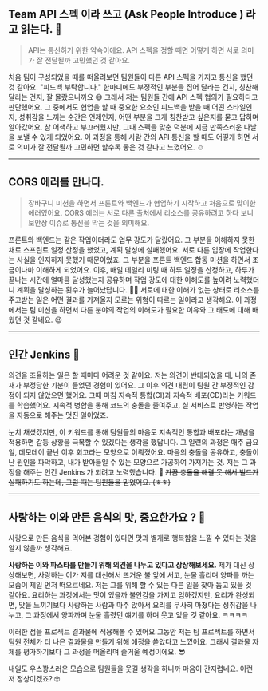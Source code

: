 ## Team API 스펙 이라 쓰고 (Ask People Introduce ) 라고 읽는다. 👻

> API는 통신하기 위한 약속이에요. API 스펙을 정할 때면 어떻게 하면 서로 의미가 잘 전달될까 고민했던 것 같아요.

처음 팀이 구성되었을 때를 떠올려보면 팀원들이 다른 API 스펙을 가지고 통신을 했던 것 같아요. "피드백 부탁합니다." 한마디에도 부정적인 부분을 집어 달라는 건지, 칭찬해달라는 건지, 잘 몰랐으니까요 😅
그래서 저는 팀원들 간에 API 스펙 협의가 필요하다고 판단했어요. 그 중에서도 협업을 할 때 중요한 요소인 피드백을 받을 때 어떤 스타일인지, 성취감을 느끼는 순간은 언제인지, 어떤 부분을 크게 칭찬받고 싶은지를 묻고 답하며 알아갔어요. 참 어색하고 부끄러웠지만, 그때 스펙을 맞춘 덕분에 지금 만족스러운 나날을 보낼 수 있게 되었어요. 이 과정을 통해 사람 간의 API 통신을 할 때도 어떻게 하면 서로 의미가 잘 전달될까 고민하면 할수록 좋은 것 같다고 느꼈어요. ☺️

---

## CORS 에러를 만나다.
>  장바구니 미션을 하면서 프론트와 백엔드가 협업하기 시작하고 처음으로 맞이한 에러였어요. CORS 에러는 서로 다른 출처에서 리소스를 공유하려고 하다 보니 보안상 이슈로 통신을 막는 것을 의미해요.

프론트와 백엔드는 같은 작업이더라도 업무 강도가 달랐어요. 그 부분을 이해하지 못한 채로 스프린트 일정 산정을 했었고, 계획 달성에 실패했어요. 서로 다른 입장에 작업한다는 사실을 인지하지 못했기 때문이었죠. 그 부분을 프론트 백엔드 합동 미션을 하면서 조금이나마 이해하게 되었어요. 이후, 매일 데일리 미팅 때 하루 일정을 산정하고, 하루가 끝나는 시간에 얼마큼 달성했는지 공유하며 작업 강도에 대한 이해도를 높이려 노력했더니 계획을 달성하는 횟수가 늘어났답니다. 👍🏻 서로에 대한 이해가 없는 상태로 리소스를 주고받는 일은 어떤 결과를 가져올지 모르는 위험이 따르는 일이라고 생각해요. 이 과정에서는 팀 미션을 하면서 다른 분야의 작업의 이해도가 필요한 이유와 그 태도에 대해 배웠던 것 같네요. 😉

---


## 인간 Jenkins  🐚
의견을 조율하는 일은 할 때마다 어려운 것 같아요.
저는 의견이 반대되었을 때, 나의 존재가 부정당한 기분이 들었던 경험이 있어요. 그 이후 의견 대립이 팀원 간 부정적인 감정이 되지 않았으면 했어요.
그때 마침 지속적 통합(CI)과 지속적 배포(CD)라는 키워드를 학습했어요. 지속적 병합을 통해 코드의 충돌을 줄여주고, 실 서비스로 반영하는 작업을 자동으로 해주는 멋진 일이었죠.

눈치 채셨겠지만, 이 키워드를 통해 팀원들의 마음도 지속적인 통합과 배포라는 개념을 적용하면 갈등 상황을 극복할 수 있겠다는 생각을 했답니다.
그 일련의 과정은 매주 금요일, 데모데이 끝난 이후 회고라는 모양으로 이뤄졌어요. 마음의 충돌을 공유하고, 충돌이 난 원인을 파악하고, 내가 받아들일 수 있는 모양으로 가공하여 가져가는 것. 저는 그 과정을 해주는 인간 Jenkins 가 되려고 노력했습니다. 🙊
~~가끔 충돌을 해결 못 해서 빌드가 실패하기도 하는데, 그럴 때는 팀원들을 믿었어요. (ㅎㅎ)~~


---


## 사랑하는 이와 만든 음식의 맛, 중요한가요 ? 🍲
사랑으로 만든 음식을 먹어본 경험이 있다면 맛과 별개로 행복함을 느낄 수 있다는 것을 알지 않을까 생각해요.

**사랑하는 이와 파스타를 만들기 위해 의견을 나누고 있다고 상상해보세요.** 제가 대신 상상해보면, 사랑하는 이가 저를 대신해서 뜨거운 불 앞에 서고, 눈물 흘리며 양파를 까는 모습이 제일 먼저 떠오르네요. 저는 그를 위해 할 수 있는 다른 일을 찾아 돕고 있을 것 같아요. 요리하는 과정에서는 맛이 있을까 불안감을 가지고 임하겠지만, 요리가 완성되면, 맛을 느끼기보다 사랑하는 사람과 마주 앉아서 요리를 무사히 마쳤다는 성취감을 나누고, 그 과정에서 양파까며 눈물 흘렸던 얘기를 하며 웃고 있을 것 같아요. ㅋㅋㅋㅋ

이러한 점을 프로젝트 결과물에 적용해볼 수 있어요.그동안 저는 팀 프로젝트를 하면서 팀원 전체가 더 나은 결과물을 만들기 위해 애정을 쏟았다고 느꼈어요. 그래서 결과물 자체를 평가하기보다 그 과정을 떠올리며 즐거울 예정이에요. 😎

내일도 우스꽝스러운 모습으로 팀원들을 웃길 생각을 하니까 마음이 간지럽네요. 이런 저 정상이겠죠? 🤓
